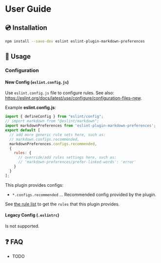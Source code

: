 # User Guide

## 💿 Installation

```bash
npm install --save-dev eslint eslint-plugin-markdown-preferences
```

## 📖 Usage

<!--USAGE_GUIDE_START-->

### Configuration

#### New Config (`eslint.config.js`)

Use `eslint.config.js` file to configure rules. See also: <https://eslint.org/docs/latest/use/configure/configuration-files-new>.

Example **eslint.config.js**:

```js
import { defineConfig } from "eslint/config";
// import markdown from "@eslint/markdown";
import markdownPreferences from 'eslint-plugin-markdown-preferences';
export default [
  // add more generic rule sets here, such as:
  // markdown.configs.recommended,
  markdownPreferences.configs.recommended,
  {
    rules: {
      // override/add rules settings here, such as:
      // 'markdown-preferences/prefer-linked-words': 'error'
    }
  }
];
```

This plugin provides configs:

- `*.configs.recommended` ... Recommended config provided by the plugin.

See [the rule list](../rules/index.md) to get the `rules` that this plugin provides.

#### Legacy Config (`.eslintrc`)

Is not supported.

<!--USAGE_GUIDE_END-->

## ❓ FAQ

- TODO
